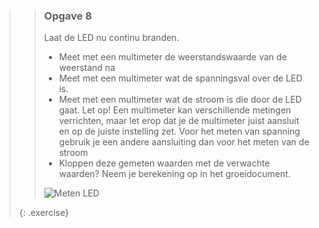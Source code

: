 >> ### Opgave 8
>>
>> Laat de LED nu continu branden.
>>
>> * Meet met een multimeter de weerstandswaarde van de weerstand na
>> * Meet met een multimeter wat de spanningsval over de LED is.
>> * Meet met een multimeter wat de stroom is die door de LED gaat.
>> Let op! Een multimeter kan verschillende metingen verrichten, maar let erop dat je de multimeter juist aansluit en op de juiste instelling zet. 
>> Voor het meten van spanning gebruik je een andere aansluiting dan voor het meten van de stroom
>> * Kloppen deze gemeten waarden met de verwachte waarden? Neem je berekening op in het groeidocument.
>>
>> ![Meten LED](exercises/images/meten-led.png)
>>
>{: .exercise}